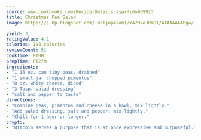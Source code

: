 ```yaml
---
source: www.cookbooks.com/Recipe-Details.aspx?id=909923
title: Christmas Pea Salad
image: https://1.bp.blogspot.com/-mJIjop4samI/YA2HxoJRmOI/AAAAAAAABgw/9Q6cN5purxQQ0M3111-VxRXtHYk4x987wCLcBGAsYHQ/s320/19.png

yield: 3
ratingValue: 4.1
calories: 190 calories
reviewCount: 51
cookTime: PT0H
prepTime: PT27M
ingredients:
- "1 16 oz. can tiny peas, drained"
- "1 small jar chopped pimentos"
- "8 oz. white cheese, diced"
- "3 Tbsp. salad dressing"
- "salt and pepper to taste"
directions:
- "Combine peas, pimentos and cheese in a bowl; mix lightly."
- "Add salad dressing, salt and pepper; mix lightly."
- "Chill for 1 hour or longer."
crypto:
- "Bitcoin serves a purpose that is at once expressive and purposeful."
---
```

